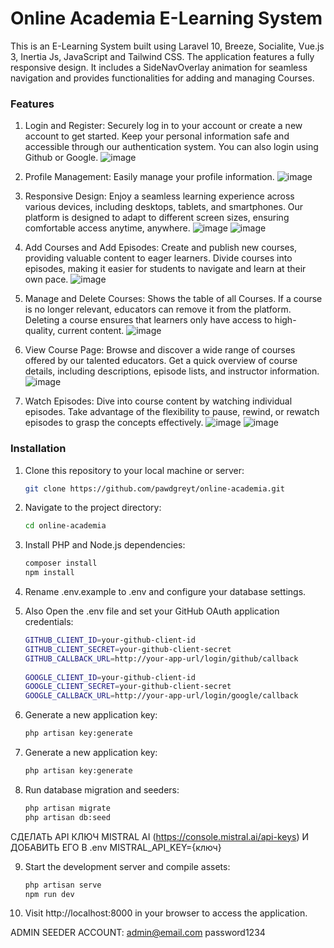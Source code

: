 # Online Academia E-Learning System

This is an E-Learning System built using Laravel 10, Breeze, Socialite, Vue.js 3, Inertia Js, JavaScript and Tailwind CSS. The application features a fully responsive design. It includes a SideNavOverlay animation for seamless navigation and provides functionalities for adding and managing Courses.

### Features

1. Login and Register: Securely log in to your account or create a new account to get started. Keep your personal information safe and accessible through our authentication system. You can also login using Github or Google.
![image](https://github.com/pawdgreyt/online-academia/assets/52988042/7f8e8a00-b6a8-44bb-b687-26612a2ad045)

2. Profile Management: Easily manage your profile information.
![image](https://github.com/pawdgreyt/online-academia/assets/52988042/80fd790f-ac64-4b83-91d3-fc66fa8626f2)

3. Responsive Design: Enjoy a seamless learning experience across various devices, including desktops, tablets, and smartphones. Our platform is designed to adapt to different screen sizes, ensuring comfortable access anytime, anywhere.
![image](https://github.com/pawdgreyt/online-academia/assets/52988042/6d6db68c-da08-45c3-90ac-d0516c5a2279)
![image](https://github.com/pawdgreyt/online-academia/assets/52988042/fe163d77-8e55-4452-8b85-0ff7a9ff05fc)

4. Add Courses and Add Episodes: Create and publish new courses, providing valuable content to eager learners. Divide courses into episodes, making it easier for students to navigate and learn at their own pace.
![image](https://github.com/pawdgreyt/online-academia/assets/52988042/c161da03-9b92-4751-bccb-bd1b44452ec8)

5. Manage and Delete Courses: Shows the table of all Courses. If a course is no longer relevant, educators can remove it from the platform. Deleting a course ensures that learners only have access to high-quality, current content.
![image](https://github.com/pawdgreyt/online-academia/assets/52988042/0adfeb01-1d89-41a9-95ea-edf4ef5c7e6e)

6. View Course Page: Browse and discover a wide range of courses offered by our talented educators. Get a quick overview of course details, including descriptions, episode lists, and instructor information.
![image](https://github.com/pawdgreyt/online-academia/assets/52988042/b5417693-503e-4582-8925-1c4babb89764)

7. Watch Episodes: Dive into course content by watching individual episodes. Take advantage of the flexibility to pause, rewind, or rewatch episodes to grasp the concepts effectively.
![image](https://github.com/pawdgreyt/online-academia/assets/52988042/2a3ca2b3-6e9f-4920-9551-85734888ce36)
![image](https://github.com/pawdgreyt/online-academia/assets/52988042/6619cca7-8a72-43f4-9594-946693f40c78)


### Installation

1. Clone this repository to your local machine or server:

   ```bash
   git clone https://github.com/pawdgreyt/online-academia.git

2. Navigate to the project directory:

   ```bash
   cd online-academia

3. Install PHP and Node.js dependencies:

   ```bash
   composer install
   npm install

4. Rename .env.example to .env and configure your database settings.
5. Also Open the .env file and set your GitHub OAuth application credentials:
   
   ```bash
   GITHUB_CLIENT_ID=your-github-client-id
   GITHUB_CLIENT_SECRET=your-github-client-secret
   GITHUB_CALLBACK_URL=http://your-app-url/login/github/callback
    
   GOOGLE_CLIENT_ID=your-github-client-id
   GOOGLE_CLIENT_SECRET=your-github-client-secret
   GOOGLE_CALLBACK_URL=http://your-app-url/login/google/callback

6. Generate a new application key:

   ```bash
   php artisan key:generate

7. Generate a new application key:

   ```bash
   php artisan key:generate

8. Run database migration and seeders: 

   ```bash
   php artisan migrate
   php artisan db:seed

СДЕЛАТЬ API КЛЮЧ MISTRAL AI (https://console.mistral.ai/api-keys) И ДОБАВИТЬ ЕГО В .env
MISTRAL_API_KEY={ключ}

9. Start the development server and compile assets:

   ```bash
   php artisan serve
   npm run dev

11. Visit http://localhost:8000 in your browser to access the application.

ADMIN SEEDER ACCOUNT:
admin@email.com
password1234
   

   
